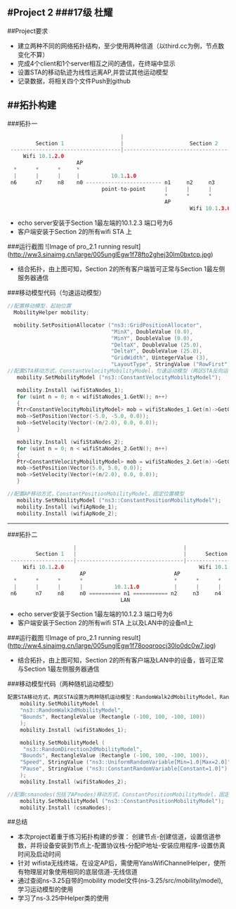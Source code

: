 #Project 2
###17级 杜耀
---
##Project要求
- 建立两种不同的网络拓扑结构，至少使用两种信道（以third.cc为例，节点数变化不算）
- 完成4个client和1个server相互之间的通信，在终端中显示
- 设置STA的移动轨迹为线性远离AP,并尝试其他运动模型
- 记录数据，将相关四个文件Push到github

##拓扑构建
---
###拓扑一
```C++
                                    |
         Section 1                  |                     Section 2
 -----------------------------------|--------------------------------------
     Wifi 10.1.2.0
                      AP
  *      *      *     *
  |      |      |     |          10.1.1.0
 n6      n7     n8    n0 ------------------------ n1     n2     n3     n4     n5
                              point-to-point      |      |      |      |      |
                                                  *      *      *      *      *
                                                  AP
                                                          Wifi 10.1.3.0
```
- echo server安装于Section 1最左端的10.1.2.3 端口号为6
- 客户端安装于Section 2的所有wifi STA 上

###运行截图
![Image of pro_2.1 running result]
(http://ww3.sinaimg.cn/large/005unglEgw1f78fto2ghej30lm0bxtcp.jpg)
- 结合拓扑，由上图可知，Section 2的所有客户端皆可正常与Section 1最左侧服务器通信

###移动模型代码（匀速运动模型）
```C++
//配置移动模型，起始位置
  MobilityHelper mobility;

  mobility.SetPositionAllocator ("ns3::GridPositionAllocator",
                                 "MinX", DoubleValue (0.0),
                                 "MinY", DoubleValue (0.0),
                                 "DeltaX", DoubleValue (25.0),
                                 "DeltaY", DoubleValue (25.0),
                                 "GridWidth", UintegerValue (3),
                                 "LayoutType", StringValue ("RowFirst"));
//配置STA移动方式，ConstantVelocityMobilityModel，匀速运动模型（两区STA反向运动）
   mobility.SetMobilityModel ("ns3::ConstantVelocityMobilityModel");

   mobility.Install (wifiStaNodes_1);
   for (uint n = 0; n < wifiStaNodes_1.GetN(); n++)
   {
   Ptr<ConstantVelocityMobilityModel> mob = wifiStaNodes_1.Get(n)->GetObject<ConstantVelocityMobilityModel>();
   mob->SetPosition(Vector(-5.0, -5.0, 0.0));
   mob->SetVelocity(Vector(-(n/2.0), 0.0, 0.0));
   }

   mobility.Install (wifiStaNodes_2);
   for (uint n = 0; n < wifiStaNodes_2.GetN(); n++)
   {
   Ptr<ConstantVelocityMobilityModel> mob = wifiStaNodes_2.Get(n)->GetObject<ConstantVelocityMobilityModel>();
   mob->SetPosition(Vector(5.0, 5.0, 0.0));
   mob->SetVelocity(Vector(+(n/2.0), 0.0, 0.0));
   }

//配置AP移动方式，ConstantPositionMobilityModel，固定位置模型
   mobility.SetMobilityModel ("ns3::ConstantPositionMobilityModel");
   mobility.Install (wifiApNode_1);
   mobility.Install (wifiApNode_2);
```
---
###拓扑二
```C++
                     |                                  |
         Section 1   |                                  |      Section 2
 --------------------|----------------------------------|--------------------
     Wifi 10.1.2.0                                           Wifi 10.1.3.0
                       AP                            AP
  *      *      *      *                             *      *      *      *
  |      |      |      |          10.1.1.0           |      |      |      |
 n6      n7     n8     n0 ========== n1 =========== n2     n3     n4     n5
                                    LAN
```
- echo server安装于Section 1最左端的10.1.2.3 端口号为6
- 客户端安装于Section 2的所有wifi STA 上以及LAN中的设备n1上

###运行截图
![Image of pro_2.1 running result]
(http://ww4.sinaimg.cn/large/005unglEgw1f78ooqroocj30lo0dc0w7.jpg)
- 结合拓扑，由上图可知，Section 2的所有客户端及LAN中的设备，皆可正常与Section 1最左侧服务器通信

###移动模型代码（两种随机运动模型）
```C++
配置STA移动方式，两区STA设置为两种随机运动模型：RandomWalk2dMobilityModel、RandomDirection2dMobilityModel
    mobility.SetMobilityModel (
    "ns3::RandomWalk2dMobilityModel",
    "Bounds", RectangleValue (Rectangle (-100, 100, -100, 100))
    );
    mobility.Install (wifiStaNodes_1);

    mobility.SetMobilityModel (
     "ns3::RandomDirection2dMobilityModel",
    "Bounds", RectangleValue (Rectangle (-100, 100, -100, 100)),
    "Speed", StringValue ("ns3::UniformRandomVariable[Min=1.0|Max=2.0]"),
    "Pause", StringValue ("ns3::ConstantRandomVariable[Constant=1.0]")
    );
    mobility.Install (wifiStaNodes_2);

//配置csmanodes(包括了APnodes)移动方式，ConstantPositionMobilityModel，固定位置模型
    mobility.SetMobilityModel ("ns3::ConstantPositionMobilityModel");
    mobility.Install (csmaNodes);
```
##总结
- 本次project着重于练习拓扑构建的步骤：
创建节点-创建信道，设置信道参数，并将设备安装到节点上-配置协议栈-分配IP地址-安装应用程序-设置仿真时间及启动时间
- 针对 wifista无线终端，在设定AP后，需使用YansWifiChannelHelper，使所有物理层对象使用相同的底层信道-无线信道
- 通过查阅ns-3.25自带的mobility model文件(ns-3.25/src/mobility/model),学习运动模型的使用
- 学习了ns-3.25中Helper类的使用
